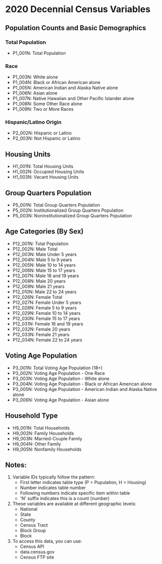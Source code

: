 <!-- Open this file in Visual mode (click "Visual" tab above) -->

# 2020 Decennial Census Variables

## Population Counts and Basic Demographics

### Total Population

-   P1_001N: Total Population

### Race

-   P1_003N: White alone
-   P1_004N: Black or African American alone
-   P1_005N: American Indian and Alaska Native alone
-   P1_006N: Asian alone
-   P1_007N: Native Hawaiian and Other Pacific Islander alone
-   P1_008N: Some Other Race alone
-   P1_009N: Two or More Races

### Hispanic/Latino Origin

-   P2_002N: Hispanic or Latino
-   P2_003N: Not Hispanic or Latino

## Housing Units

-   H1_001N: Total Housing Units
-   H1_002N: Occupied Housing Units
-   H1_003N: Vacant Housing Units

## Group Quarters Population

-   P5_001N: Total Group Quarters Population
-   P5_002N: Institutionalized Group Quarters Population
-   P5_003N: Noninstitutionalized Group Quarters Population

## Age Categories (By Sex)

-   P12_001N: Total Population
-   P12_002N: Male Total
-   P12_003N: Male Under 5 years
-   P12_004N: Male 5 to 9 years
-   P12_005N: Male 10 to 14 years
-   P12_006N: Male 15 to 17 years
-   P12_007N: Male 18 and 19 years
-   P12_008N: Male 20 years
-   P12_009N: Male 21 years
-   P12_010N: Male 22 to 24 years
-   P12_026N: Female Total
-   P12_027N: Female Under 5 years
-   P12_028N: Female 5 to 9 years
-   P12_029N: Female 10 to 14 years
-   P12_030N: Female 15 to 17 years
-   P12_031N: Female 18 and 19 years
-   P12_032N: Female 20 years
-   P12_033N: Female 21 years
-   P12_034N: Female 22 to 24 years

## Voting Age Population

-   P3_001N: Total Voting Age Population (18+)
-   P3_002N: Voting Age Population - One Race
-   P3_003N: Voting Age Population - White alone
-   P3_004N: Voting Age Population - Black or African American alone
-   P3_005N: Voting Age Population - American Indian and Alaska Native alone
-   P3_006N: Voting Age Population - Asian alone

## Household Type

-   H9_001N: Total Households
-   H9_002N: Family Households
-   H9_003N: Married-Couple Family
-   H9_004N: Other Family
-   H9_005N: Nonfamily Households

## Notes:

1.  Variable IDs typically follow the pattern:
    -   First letter indicates table type (P = Population, H = Housing)
    -   Number indicates table number
    -   Following numbers indicate specific item within table
    -   'N' suffix indicates this is a count (number)
2.  These variables are available at different geographic levels:
    -   National
    -   State
    -   County
    -   Census Tract
    -   Block Group
    -   Block
3.  To access this data, you can use:
    -   Census API
    -   data.census.gov
    -   Census FTP site
